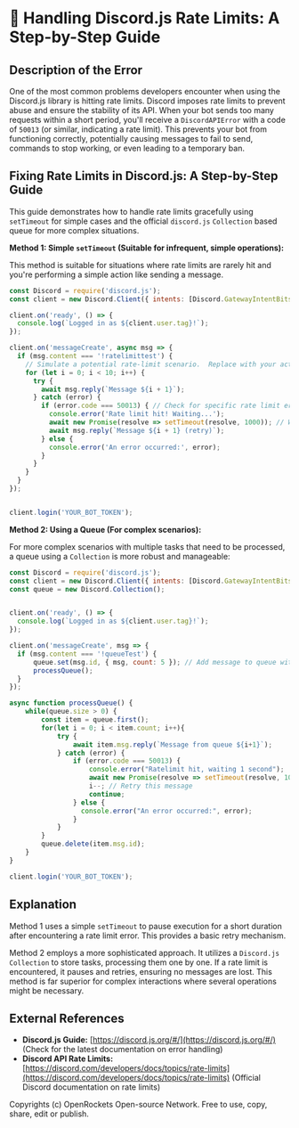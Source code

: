 # 🐞 Handling Discord.js Rate Limits: A Step-by-Step Guide


## Description of the Error

One of the most common problems developers encounter when using the Discord.js library is hitting rate limits.  Discord imposes rate limits to prevent abuse and ensure the stability of its API.  When your bot sends too many requests within a short period, you'll receive a `DiscordAPIError` with a code of `50013` (or similar, indicating a rate limit). This prevents your bot from functioning correctly, potentially causing messages to fail to send, commands to stop working, or even leading to a temporary ban.

## Fixing Rate Limits in Discord.js: A Step-by-Step Guide

This guide demonstrates how to handle rate limits gracefully using `setTimeout` for simple cases and the official `discord.js` `Collection` based queue for more complex situations.

**Method 1: Simple `setTimeout` (Suitable for infrequent, simple operations):**

This method is suitable for situations where rate limits are rarely hit and you're performing a simple action like sending a message.

```javascript
const Discord = require('discord.js');
const client = new Discord.Client({ intents: [Discord.GatewayIntentBits.Guilds, Discord.GatewayIntentBits.GuildMessages] }); // Add necessary intents

client.on('ready', () => {
  console.log(`Logged in as ${client.user.tag}!`);
});

client.on('messageCreate', async msg => {
  if (msg.content === '!ratelimittest') {
    // Simulate a potential rate-limit scenario.  Replace with your actual code.
    for (let i = 0; i < 10; i++) {
      try {
        await msg.reply(`Message ${i + 1}`);
      } catch (error) {
        if (error.code === 50013) { // Check for specific rate limit error code
          console.error('Rate limit hit! Waiting...');
          await new Promise(resolve => setTimeout(resolve, 1000)); // Wait 1 second
          await msg.reply(`Message ${i + 1} (retry)`);
        } else {
          console.error('An error occurred:', error);
        }
      }
    }
  }
});


client.login('YOUR_BOT_TOKEN');
```

**Method 2:  Using a Queue (For complex scenarios):**

For more complex scenarios with multiple tasks that need to be processed, a queue using a `Collection` is more robust and manageable:

```javascript
const Discord = require('discord.js');
const client = new Discord.Client({ intents: [Discord.GatewayIntentBits.Guilds, Discord.GatewayIntentBits.GuildMessages] });
const queue = new Discord.Collection();


client.on('ready', () => {
  console.log(`Logged in as ${client.user.tag}!`);
});

client.on('messageCreate', msg => {
  if (msg.content === '!queueTest') {
      queue.set(msg.id, { msg, count: 5 }); // Add message to queue with count of messages to send
      processQueue();
  }
});

async function processQueue() {
    while(queue.size > 0) {
        const item = queue.first();
        for(let i = 0; i < item.count; i++){
            try {
                await item.msg.reply(`Message from queue ${i+1}`);
            } catch (error) {
                if (error.code === 50013) {
                    console.error("Ratelimit hit, waiting 1 second");
                    await new Promise(resolve => setTimeout(resolve, 1000));
                    i--; // Retry this message
                    continue;
                } else {
                  console.error("An error occurred:", error);
                }
            }
        }
        queue.delete(item.msg.id);
    }
}

client.login('YOUR_BOT_TOKEN');

```


## Explanation

Method 1 uses a simple `setTimeout` to pause execution for a short duration after encountering a rate limit error.  This provides a basic retry mechanism.

Method 2 employs a more sophisticated approach.  It utilizes a `Discord.js Collection` to store tasks, processing them one by one. If a rate limit is encountered, it pauses and retries, ensuring no messages are lost.  This method is far superior for complex interactions where several operations might be necessary.


## External References

* **Discord.js Guide:** [https://discord.js.org/#/](https://discord.js.org/#/)  (Check for the latest documentation on error handling)
* **Discord API Rate Limits:** [https://discord.com/developers/docs/topics/rate-limits](https://discord.com/developers/docs/topics/rate-limits) (Official Discord documentation on rate limits)


Copyrights (c) OpenRockets Open-source Network. Free to use, copy, share, edit or publish.

